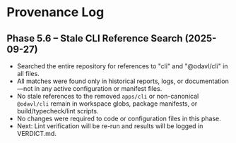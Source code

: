 # Provenance Log

## Phase 5.6 – Stale CLI Reference Search (2025-09-27)

- Searched the entire repository for references to "cli" and "@odavl/cli" in all files.
- All matches were found only in historical reports, logs, or documentation—not in any active configuration or manifest files.
- No stale references to the removed `apps/cli` or non-canonical `@odavl/cli` remain in workspace globs, package manifests, or build/typecheck/lint scripts.
- No changes were required to code or configuration files in this phase.
- Next: Lint verification will be re-run and results will be logged in VERDICT.md.
